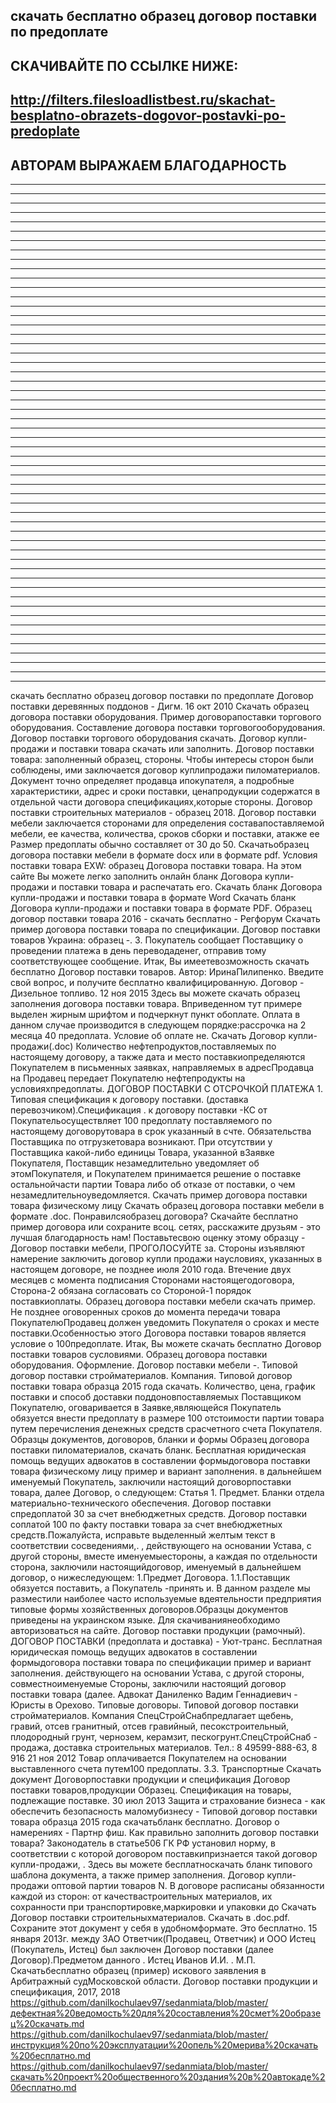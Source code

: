 скачать бесплатно образец договор поставки по предоплате
--------------------------------------------------
СКАЧИВАЙТЕ ПО ССЫЛКЕ НИЖЕ:
--------------------------------------------------
http://filters.filesloadlistbest.ru/skachat-besplatno-obrazets-dogovor-postavki-po-predoplate
--------------------------------------------------
АВТОРАМ ВЫРАЖАЕМ БЛАГОДАРНОСТЬ
--------------------------------------------------
--------------------------------------------------
--------------------------------------------------
--------------------------------------------------
--------------------------------------------------
--------------------------------------------------
--------------------------------------------------
--------------------------------------------------
--------------------------------------------------
--------------------------------------------------
--------------------------------------------------
--------------------------------------------------
--------------------------------------------------
--------------------------------------------------
--------------------------------------------------
--------------------------------------------------
--------------------------------------------------
--------------------------------------------------
--------------------------------------------------
--------------------------------------------------
--------------------------------------------------
--------------------------------------------------
--------------------------------------------------
--------------------------------------------------
--------------------------------------------------
--------------------------------------------------
--------------------------------------------------
--------------------------------------------------
--------------------------------------------------
--------------------------------------------------
--------------------------------------------------
--------------------------------------------------
--------------------------------------------------
--------------------------------------------------
--------------------------------------------------
--------------------------------------------------
--------------------------------------------------
--------------------------------------------------
--------------------------------------------------
--------------------------------------------------
--------------------------------------------------
--------------------------------------------------
--------------------------------------------------
--------------------------------------------------
--------------------------------------------------
--------------------------------------------------
--------------------------------------------------
--------------------------------------------------
--------------------------------------------------
--------------------------------------------------
--------------------------------------------------
--------------------------------------------------
--------------------------------------------------
--------------------------------------------------
--------------------------------------------------
скачать бесплатно образец договор поставки по предоплате Договор поставки деревянных поддонов - Дигм. 16 окт 2010  Скачать образец договора поставки оборудования. Пример договорапоставки торгового оборудования. Составление договора поставки торговогооборудования. Договор поставки торгового оборудования скачать. Договор купли-продажи и поставки товара скачать или заполнить. Договор поставки товара: заполненный образец, стороны. Чтобы интересы сторон были соблюдены, ими заключается договор куплипродажи пиломатериалов. Документ точно определяет продавца ипокупателя, а подробные характеристики, адрес и сроки поставки, ценапродукции содержатся в отдельной части договора  спецификациях,которые стороны. Договор поставки строительных материалов - образец 2018. Договор поставки мебели заключается сторонами для определения составапоставляемой мебели, ее качества, количества, сроков сборки и поставки, атакже ее  Размер предоплаты обычно составляет от 30 до 50.  Скачатьобразец договора поставки мебели в формате docx или в формате pdf. Условия поставки товара EXW: образец Договора поставки товара. На этом сайте Вы можете легко заполнить онлайн бланк Договора купли-продажи и поставки товара и распечатать его. Скачать бланк Договора купли-продажи и поставки товара в формате Word  Скачать бланк Договора купли-продажи и поставки товара в формате PDF. Образец договор поставки товара 2016 - скачать бесплатно - Регфорум
Скачать пример договора поставки товара по спецификации. Договор поставки товаров Украина: образец  -. 3. Покупатель сообщает Поставщику о проведении платежа в день переводаденег, отправив тому соответствующее сообщение. Итак, Вы имеетевозможность скачать бесплатно Договор поставки товаров. Автор: ИринаПилипенко. Введите свой вопрос, и получите бесплатно квалифицированную. Договор - Дизельное топливо. 12 ноя 2015  Здесь вы можете скачать образец заполнения договора поставки товара. Вприведенном тут примере выделен жирным шрифтом и подчеркнут пункт обоплате. Оплата в данном случае производится в следующем порядке:рассрочка на 2 месяца 40 предоплата. Условие об оплате не. Скачать Договор купли-продажи(.doc)  Количество нефтепродуктов,поставляемых по настоящему договору, а также дата и место поставкиопределяются Покупателем в письменных заявках, направляемых в адресПродавца на  Продавец передает Покупателю нефтепродукты на условияхпредоплаты. ДОГОВОР ПОСТАВКИ С ОТСРОЧКОЙ ПЛАТЕЖА  1. Типовая спецификация к договору поставки. (доставка перевозчиком).Спецификация  . к договору поставки  -КС от  Покупательосуществляет 100 предоплату поставляемого по настоящему договорутовара в срок указанный в счте. Обязательства Поставщика по отгрузкетовара возникают. При отсутствии у Поставщика какой-либо единицы Товара, указанной вЗаявке Покупателя, Поставщик незамедлительно уведомляет об этомПокупателя, и Покупателем принимается решение о поставке остальнойчасти партии Товара либо об отказе от поставки, о чем незамедлительноуведомляется. Скачать пример договора поставки товара физическому лицу
Скачать образец договора поставки мебели в формате .doc. Понравилсяобразец договора? Скачайте бесплатно пример договора или сохраните всоц. сетях, расскажите друзьям - это лучшая благодарность нам! Поставьтесвою оценку этому образцу - Договор поставки мебели, ПРОГОЛОСУЙТЕ за. Стороны изъявляют намерение заключить договор купли продажи наусловиях, указанных в настоящем договоре, не позднее июля 2010 года.  Втечение двух месяцев с момента подписания Сторонами настоящегодоговора, Сторона-2 обязана согласовать со Стороной-1 порядок поставкиоплаты. Образец договора поставки мебели  скачать пример. Не позднее оговоренных сроков до момента передачи товара ПокупателюПродавец должен уведомить Покупателя о сроках и месте поставки.Особенностью этого Договора поставки товаров является условие о 100предоплате. Итак, Вы можете скачать бесплатно Договор поставки товаров сусловиями. Образец договора поставки оборудования. Оформление. Договор поставки мебели -. Типовой договор поставки стройматериалов. Компания. Типовой договор поставки товара образца 2015 года  скачать. Количество, цена, график поставки и способ доставки поддоновпоставляемых Поставщиком Покупателю, оговаривается в Заявке,являющейся  Покупатель обязуется внести предоплату в размере 100 отстоимости партии товара путем перечисления денежных средств срасчетного счета Покупателя. Образцы документов, договоров, бланки и формы
Образец договора поставки пиломатериалов, скачать бланк. Бесплатная юридическая помощь ведущих адвокатов в составлении формыдоговора поставки товара физическому лицу пример и вариант заполнения. в дальнейшем именуемый Покупатель, заключили настоящий договорпоставки товара, далее  Договор, о следующем: Статья 1. Предмет. Бланки отдела материально-технического обеспечения. Договор поставки cпредоплатой 30 за счет внебюджетных средств. Договор поставки соплатой 100 по факту поставки товара за счет внебюджетных средств.Пожалуйста, исправьте выделенный желтым текст в соответствии сосведениями,. , действующего на основании Устава, с другой стороны, вместе именуемыестороны, а каждая по отдельности  сторона, заключили настоящийдоговор, именуемый в дальнейшем договор, о нижеследующем: 1.Предмет Договора. 1.1.Поставщик обязуется поставить, а Покупатель -принять и. В данном разделе мы разместили наиболее часто используемые вдеятельности предприятия типовые формы хозяйственных договоров.Образцы документов приведены на украинском языке. Для скачиваниянеобходимо авторизоваться на сайте. Договор поставки продукции (рамочный). ДОГОВОР ПОСТАВКИ (предоплата и доставка) - Уют-транс. Бесплатная юридическая помощь ведущих адвокатов в составлении формыдоговора поставки товара по спецификации пример и вариант заполнения. действующего на основании Устава, с другой стороны, совместноименуемые Стороны, заключили настоящий договор поставки товара (далее. Адвокат Даниленко Вадим Геннадиевич - Юристы в Орехово. Типовые договоры. Типовой договор поставки стройматериалов. Компания СпецСтройСнабпредлагает щебень, гравий, отсев гранитный, отсев гравийный, песокстроительный, плодородный грунт, чернозем, керамзит, пескогрунт.СпецСтройСнаб - продажа, доставка строительных материалов. Тел.: 8 49599-888-63, 8 916
21 ноя 2012  Товар оплачивается Покупателем на основании выставленного счета путем100  предоплаты. 3.3. Транспортные  Скачать документ Договорпоставки продукции и спецификация  Договор поставки товаров,продукции  Образец. Спецификация на товары, подлежащие поставке. 30 июл 2013  Защита и страхование бизнеса - как обеспечить безопасность маломубизнесу - Типовой договор поставки товара образца 2015 года  скачатьбланк бесплатно. Договор о намерениях - Партнр фиш. Как правильно заполнить договор поставки товара?  Законодатель в статье506 ГК РФ установил норму, в соответствии с которой договором поставкипризнается такой договор купли-продажи, . Здесь вы можете бесплатноскачать бланк типового шаблона документа, а также пример заполнения. Договор купли-продажи оптовой партии товаров N. В договоре расписаны обязанности каждой из сторон: от качествастроительных материалов, их сохранности при транспортировке,маркировки и упаковки до  Скачать Договор поставки строительныхматериалов. Скачать в .doc.pdf. Сохраните этот документ у себя в удобномформате. Это бесплатно. 15 января 2013г. между ЗАО Ответчик(Продавец, Ответчик) и ООО Истец (Покупатель, Истец) был заключен Договор поставки  (далее Договор).Предметом данного . Истец Иванов И.И. . М.П. Скачатьбесплатно образец (пример) искового заявления в Арбитражный судМосковской области. Договор поставки продукции и спецификация, 2017, 2018
https://github.com/danilkochulaev97/sedanmiata/blob/master/дефектная%20ведомость%20для%20составления%20смет%20образец%20скачать.md
https://github.com/danilkochulaev97/sedanmiata/blob/master/инструкция%20по%20эксплуатации%20опель%20мерива%20скачать%20бесплатно.md
https://github.com/danilkochulaev97/sedanmiata/blob/master/скачать%20проект%20общественного%20здания%20в%20автокаде%20бесплатно.md